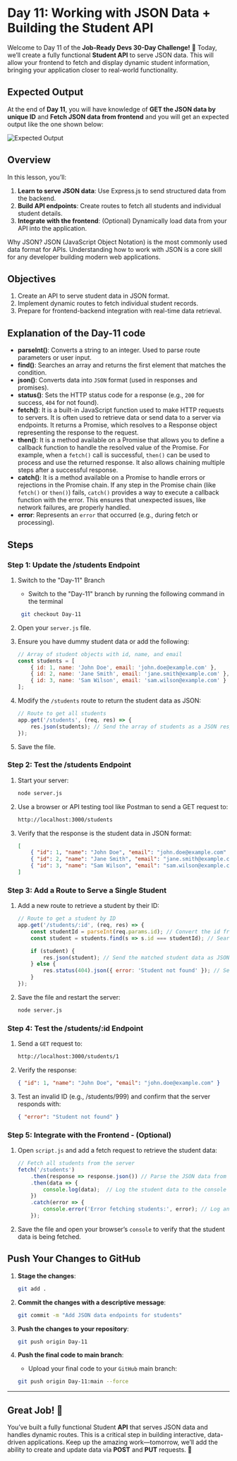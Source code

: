 # Day 11: Working with JSON Data + Building the Student API

Welcome to Day 11 of the **Job-Ready Devs 30-Day Challenge!** 🎉 Today, we’ll create a fully functional **Student API** to serve JSON data. This will allow your frontend to fetch and display dynamic student information, bringing your application closer to real-world functionality.

## Expected Output 
At the end of **Day 11**, you will have knowledge of **GET the JSON data by unique ID** and **Fetch JSON data from frontend** and you will get an expected output like the one shown below:

![Expected Output](https://gfxvsstorage.blob.core.windows.net/gfxvscontainer/Day11New.gif)

## Overview
In this lesson, you’ll:

1. **Learn to serve JSON data**: Use Express.js to send structured data from the backend.
2. **Build API endpoints**: Create routes to fetch all students and individual student details.
3. **Integrate with the frontend**: (Optional) Dynamically load data from your API into the application.  

Why JSON?
JSON (JavaScript Object Notation) is the most commonly used data format for APIs. Understanding how to work with JSON is a core skill for any developer building modern web applications.

## Objectives
1. Create an API to serve student data in JSON format.
2. Implement dynamic routes to fetch individual student records.
3. Prepare for frontend-backend integration with real-time data retrieval.

## Explanation of the Day-11 code

- **parseInt()**: Converts a string to an integer. Used to parse route parameters or user input.  
- **find()**: Searches an array and returns the first element that matches the condition.  
- **json()**: Converts data into `JSON` format (used in responses and promises).  
- **status()**: Sets the HTTP status code for a response (e.g., `200` for success, `404` for not found).  
- **fetch()**: It is a built-in JavaScript function used to make HTTP requests to servers. It is often used to retrieve data or send data to a server via endpoints. It returns a Promise, which resolves to a Response object representing the response to the request.  
- **then()**: It is a method available on a Promise that allows you to define a callback function to handle the resolved value of the Promise. For example, when a `fetch()` call is successful, `then()` can be used to process and use the returned response. It also allows chaining multiple steps after a successful response.  
- **catch()**: It is a method available on a Promise to handle errors or rejections in the Promise chain. If any step in the Promise chain (like `fetch()` or `then()`) fails, `catch()` provides a way to execute a callback function with the error. This ensures that unexpected issues, like network failures, are properly handled.  
- **error**: Represents an `error` that occurred (e.g., during fetch or processing).  

## Steps
### Step 1: Update the /students Endpoint
1. Switch to the "Day-11" Branch
    - Switch to the "Day-11" branch by running the following command in the terminal
    ```bash
     git checkout Day-11
    ```

2. Open your `server.js` file.
3. Ensure you have dummy student data or add the following:
    ```javascript
    // Array of student objects with id, name, and email
    const students = [
        { id: 1, name: 'John Doe', email: 'john.doe@example.com' },
        { id: 2, name: 'Jane Smith', email: 'jane.smith@example.com' },
        { id: 3, name: 'Sam Wilson', email: 'sam.wilson@example.com' }
    ];
    ```

4. Modify the `/students` route to return the student data as JSON:
    ```javascript
    // Route to get all students
    app.get('/students', (req, res) => {
        res.json(students); // Send the array of students as a JSON response
    });
    ```

5. Save the file.


### Step 2: Test the /students Endpoint
1. Start your server:
    ```bash
    node server.js
    ```

2. Use a browser or API testing tool like Postman to send a GET request to:
    ```bash
    http://localhost:3000/students
    ```

3. Verify that the response is the student data in JSON format:
    ```json
    [
        { "id": 1, "name": "John Doe", "email": "john.doe@example.com" },
        { "id": 2, "name": "Jane Smith", "email": "jane.smith@example.com" },
        { "id": 3, "name": "Sam Wilson", "email": "sam.wilson@example.com" }
    ]
    ```

### Step 3: Add a Route to Serve a Single Student
1. Add a new route to retrieve a student by their ID:
    ```javascript
    // Route to get a student by ID
    app.get('/students/:id', (req, res) => {
        const studentId = parseInt(req.params.id); // Convert the id from the request parameter to an integer
        const student = students.find(s => s.id === studentId); // Search for the student with the matching id

        if (student) {
            res.json(student); // Send the matched student data as JSON
        } else {
            res.status(404).json({ error: 'Student not found' }); // Send a 404 response if no student is found
        }
    });
    ```

2. Save the file and restart the server:
    ```bash
    node server.js
    ```

### Step 4: Test the /students/:id Endpoint
1. Send a `GET` request to:
    ```bash
    http://localhost:3000/students/1
    ```

2. Verify the response:
    ```json
    { "id": 1, "name": "John Doe", "email": "john.doe@example.com" }
    ```

3. Test an invalid ID (e.g., /students/999) and confirm that the server responds with:
    ```json
    { "error": "Student not found" }
    ```


### Step 5: Integrate with the Frontend - (Optional)
1. Open `script.js` and add a fetch request to retrieve the student data:
    ```javascript
    // Fetch all students from the server
    fetch('/students')
        .then(response => response.json()) // Parse the JSON data from the server response
        .then(data => {
            console.log(data);  // Log the student data to the console
        })
        .catch(error => {
            console.error('Error fetching students:', error); // Log an error if the fetch fails
        });
    ```

2. Save the file and open your browser’s `console` to verify that the student data is being fetched.


## Push Your Changes to GitHub
1. **Stage the changes**:
    ```bash
    git add .
    ```

2. **Commit the changes with a descriptive message**:
    ```bash
    git commit -m "Add JSON data endpoints for students"
    ```

3. **Push the changes to your repository**:
    ```bash
    git push origin Day-11
    ```

4. **Push the final code to main branch**:
    - Upload your final code to your `GitHub` main branch:
    ```bash
    git push origin Day-11:main --force
    ```

---

## Great Job! 🎉
You’ve built a fully functional Student **API** that serves JSON data and handles dynamic routes. This is a critical step in building interactive, data-driven applications. Keep up the amazing work—tomorrow, we’ll add the ability to create and update data via **POST** and **PUT** requests. 🚀
